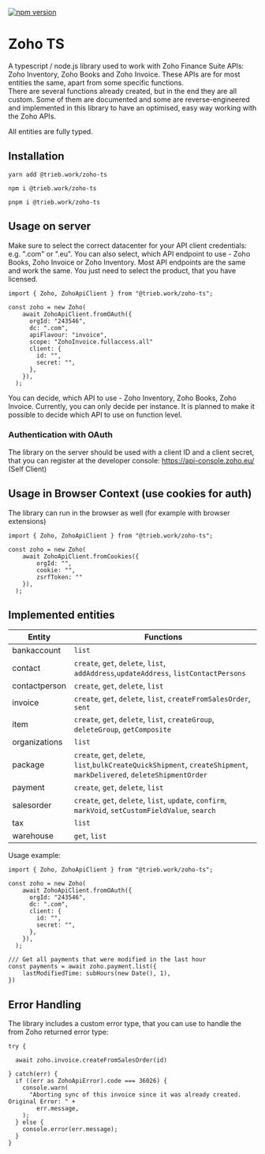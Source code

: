 [![npm version](https://badge.fury.io/js/@trieb.work%2Fzoho-ts.svg)](https://badge.fury.io/js/@trieb.work%2Fzoho-ts)

# Zoho TS

A typescript / node.js library used to work with Zoho Finance Suite APIs:  Zoho Inventory, Zoho Books and Zoho Invoice.
These APIs are for most entities the same, apart from some specific functions.  
There are several functions already created, but in the end they are all custom. Some of them are documented and some are reverse-engineered and implemented in this library to have an optimised, easy way working with the Zoho APIs.

All entities are fully typed.


## Installation
```
yarn add @trieb.work/zoho-ts
```
```
npm i @trieb.work/zoho-ts
```
```
pnpm i @trieb.work/zoho-ts
```

## Usage on server
Make sure to select the correct datacenter for your API client credentials: e.g. ".com" or ".eu".
You can also select, which API endpoint to use - Zoho Books, Zoho Invoice or Zoho Inventory. Most API endpoints are the same
and work the same. You just need to select the product, that you have licensed. 


```
import { Zoho, ZohoApiClient } from "@trieb.work/zoho-ts";

const zoho = new Zoho(
    await ZohoApiClient.fromOAuth({
      orgId: "243546",
      dc: ".com",
      apiFlavour: "invoice",
      scope: "ZohoInvoice.fullaccess.all"
      client: {
        id: "",
        secret: "",
      },
    }),
  );

```

You can decide, which API to use - Zoho Inventory, Zoho Books, Zoho Invoice. Currently, you can only decide per instance. It is planned 
to make it possible to decide which API to use on function level.

### Authentication with OAuth
The library on the server should be used with a client ID and a client secret, that you can register at the developer console: https://api-console.zoho.eu/ (Self Client)


## Usage in Browser Context (use cookies for auth)
The library can run in the browser as well (for example with browser extensions)

```
import { Zoho, ZohoApiClient } from "@trieb.work/zoho-ts";

const zoho = new Zoho(
    await ZohoApiClient.fromCookies({ 
        orgId: "",
        cookie: "",
        zsrfToken: ""
    }),
  );

```

## Implemented entities
|Entity|Functions|
|---|---|
|bankaccount|`list`|
|contact|`create`, `get`, `delete`, `list`, `addAddress`,`updateAddress`, `listContactPersons`|
|contactperson|`create`, `get`, `delete`, `list`|
|invoice|`create`, `get`, `delete`, `list`, `createFromSalesOrder`, `sent`|
|item|`create`, `get`, `delete`, `list`, `createGroup`, `deleteGroup`, `getComposite`|
|organizations|`list`|
|package|`create`, `get`, `delete`, `list`,`bulkCreateQuickShipment`, `createShipment`, `markDelivered`, `deleteShipmentOrder`|
|payment|`create`, `get`, `delete`, `list`|
|salesorder|`create`, `get`, `delete`, `list`, `update`, `confirm`, `markVoid`, `setCustomFieldValue`, `search`|
|tax|`list`|
|warehouse|`get`, `list`|

Usage example:
```
import { Zoho, ZohoApiClient } from "@trieb.work/zoho-ts";

const zoho = new Zoho(
    await ZohoApiClient.fromOAuth({
      orgId: "243546",
      dc: ".com",
      client: {
        id: "",
        secret: "",
      },
    }),
  );

/// Get all payments that were modified in the last hour
const payments = await zoho.payment.list({
    lastModifiedTime: subHours(new Date(), 1),
})  
```

## Error Handling
The library includes a custom error type, that you can use to handle the from Zoho returned error type:
```
try {
  
  await zoho.invoice.createFromSalesOrder(id)

} catch(err) {
  if ((err as ZohoApiError).code === 36026) {
    console.warn(
      "Aborting sync of this invoice since it was already created. Original Error: " +
        err.message,
    );
  } else {
    console.error(err.message);
  }
}

```          

